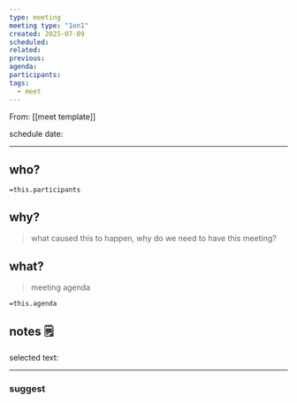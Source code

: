```yaml
---
type: meeting
meeting type: "1on1"
created: 2025-07-09
scheduled: 
related:
previous:
agenda:
participants:
tags:
  - meet
---
```

From: [[meet template]]

schedule date: 

___
## who?

`=this.participants`
## why?
> what caused this to happen, why do we need to have this meeting?

## what?
> meeting agenda

`=this.agenda`

## notes 🗒

selected text: 
___
### suggest

